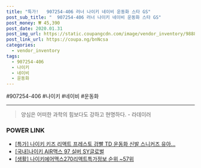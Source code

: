 ```yaml
--- 
title: "특가!   907254-406 러너 나이키 네이비 운동화 스타 GS" 
post_sub_title: "  907254-406 러너 나이키 네이비 운동화 스타 GS" 
post_money: ₩ 45,390 
post_date: 2020.01.31 
post_img_url: https://static.coupangcdn.com/image/vendor_inventory/9888/cf8a41faca501738f5095bcb273aef4e682659d0dcb6e2f08d6370823ff2.jpg 
post_link_url: https://coupa.ng/bnNcsa 
categories: 
  - vendor_inventory 
tags: 
  - 907254-406 
  - 나이키 
  - 네이비 
  - 운동화 
--- 
```

  #907254-406 #나이키 #네이비 #운동화 
<hr> 

> 양심은 어떠한 과학의 힘보다도 강하고 현명하다. - 라데이러 


### POWER LINK

* <a href="https://blog.naver.com/an0733/221788847267" target="_blank">[특가] 나이키 키즈 리액트 프레스토 검빨 TD 운동화 신발 스니커즈 유아...</a>
* <a href="https://blog.naver.com/fasyy4321/221786583128" target="_blank">[국내]나이키 AIR맥스 97 실버 SY글로벌</a>
* <a href="https://blog.naver.com/sakai111/221770850370" target="_blank"> [생활] 나이키에어맥스270리액트특가정보 순위 ~57위</a>
